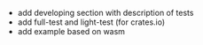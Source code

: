 - add developing section with description of tests
- add full-test and light-test (for crates.io)
- add example based on wasm